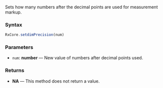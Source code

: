 Sets how many numbers after the decimal points are used for measurement markup.

### Syntax

```typescript
RxCore.setdimPrecision(num)
```

### Parameters

- `num`: **number** — New value of numbers after decimal points used.

### Returns

- **NA** — This method does not return a value.